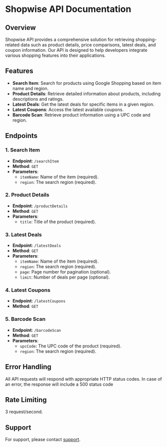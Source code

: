 # Shopwise API Documentation

## Overview
Shopwise API provides a comprehensive solution for retrieving shopping-related data such as product details, price comparisons, latest deals, and coupon information. Our API is designed to help developers integrate various shopping features into their applications.

## Features
- **Search Item**: Search for products using Google Shopping based on item name and region.
- **Product Details**: Retrieve detailed information about products, including descriptions and ratings.
- **Latest Deals**: Get the latest deals for specific items in a given region.
- **Latest Coupons**: Access the latest available coupons.
- **Barcode Scan**: Retrieve product information using a UPC code and region.

## Endpoints

### 1. Search Item
- **Endpoint**: `/searchItem`
- **Method**: `GET`
- **Parameters**:
  - `itemName`: Name of the item (required).
  - `region`: The search region (required).

### 2. Product Details
- **Endpoint**: `/productDetails`
- **Method**: `GET`
- **Parameters**:
  - `title`: Title of the product (required).

### 3. Latest Deals
- **Endpoint**: `/latestDeals`
- **Method**: `GET`
- **Parameters**:
  - `itemName`: Name of the item (required).
  - `region`: The search region (required).
  - `page`: Page number for pagination (optional).
  - `limit`: Number of deals per page (optional).

### 4. Latest Coupons
- **Endpoint**: `/latestCoupons`
- **Method**: `GET`

### 5. Barcode Scan
- **Endpoint**: `/barcodeScan`
- **Method**: `GET`
- **Parameters**:
  - `upcCode`: The UPC code of the product (required).
  - `region`: The search region (required).

## Error Handling
All API requests will respond with appropriate HTTP status codes. In case of an error, the response will include a 500 status code

## Rate Limiting
3 request/second.

## Support
For support, please contact [support](mailto:dhanush.kalaiselvan@gmail.com).
